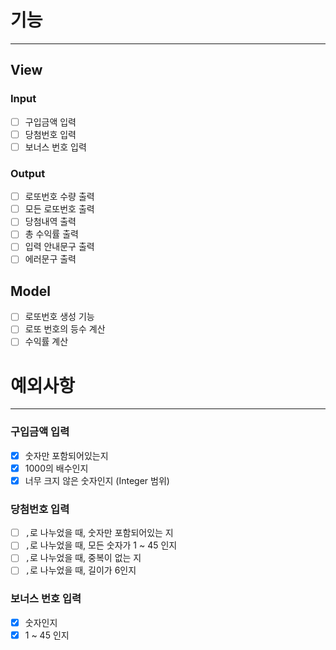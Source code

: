# 기능

---

## View

### Input

- [ ] 구입금액 입력
- [ ] 당첨번호 입력
- [ ] 보너스 번호 입력

### Output

- [ ] 로또번호 수량 출력
- [ ] 모든 로또번호 출력
- [ ] 당첨내역 출력
- [ ] 총 수익률 출력
- [ ] 입력 안내문구 출력
- [ ] 에러문구 출력

## Model

- [ ] 로또번호 생성 기능
- [ ] 로또 번호의 등수 계산
- [ ] 수익률 계산

# 예외사항

---

### 구입금액 입력

- [X] 숫자만 포함되어있는지
- [X] 1000의 배수인지
- [X] 너무 크지 않은 숫자인지 (Integer 범위)

### 당첨번호 입력

- [ ] `,`로 나누었을 때, 숫자만 포함되어있는 지
- [ ] `,`로 나누었을 때, 모든 숫자가 1 ~ 45 인지
- [ ] `,`로 나누었을 때, 중복이 없는 지
- [ ] `,`로 나누었을 때, 길이가 6인지

### 보너스 번호 입력

- [X] 숫자인지
- [X] 1 ~ 45 인지